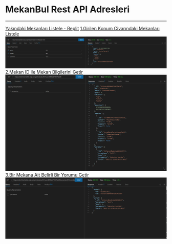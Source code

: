 # MekanBul Rest API Adresleri
---
[Yakındaki Mekanları Listele - Replit](https://mekanbul.muratincir.repl.co/?enlem=33&boylam=37)
[1.Girilen Konum Civarındaki Mekanları Listele](https://odev5.berkekim.repl.co/api/mekanlar?enlem=37.7&boylam=35.4)
![](resimler/getadres.PNG)
[2.Mekan ID ile Mekan Bilgilerini Getir](https://odev5.berkekim.repl.co/api/mekanlar/637acec48998eb71847fa628)
![](resimler/getmekan.PNG)
[3.Bir Mekana Ait Belirli Bir Yorumu Getir](https://odev5.berkekim.repl.co/api/mekanlar/637acec48998eb71847fa628/yorumlar/637acecdbaabc6a20018457c)
![](resimler/getyorum.PNG)
